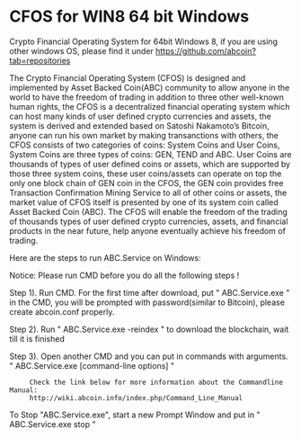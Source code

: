CFOS for WIN8 64 bit Windows
=========

Crypto Financial Operating System for 64bit Windows 8, if you are using other windows OS, please find it under https://github.com/abcoin?tab=repositories


The Crypto Financial Operating System (CFOS) is designed and implemented by Asset Backed Coin(ABC) community to allow anyone in the world to have the freedom of trading in addition to three other well-known human rights, the CFOS is a decentralized financial operating system which can host many kinds of user defined crypto currencies and assets, the system is derived and extended based on Satoshi Nakamoto’s Bitcoin, anyone can run his own market by making transanctions with others, the CFOS consists of two categories of coins: System Coins and User Coins, System Coins are three types of coins: GEN, TEND and ABC. User Coins are thousands of types of user defined coins or assets, which are supported by those three system coins, these user coins/assets can operate on top the only one block chain of GEN coin in the CFOS, the GEN coin provides free Transaction Confirmation Mining Service to all of other coins or assets, the market value of CFOS itself is presented by one of its system coin called Asset Backed Coin (ABC). The CFOS will enable the freedom of the trading of thousands types of user defined crypto currencies, assets, and financial products in the near future, help anyone eventually achieve his freedom of trading.

Here are the steps to run ABC.Service on Windows:

Notice: Please run CMD before you do all the following steps !


Step 1). Run CMD. For the first time after download, put "  ABC.Service.exe  " in the CMD, you will be prompted with password(similar to Bitcoin), please create abcoin.conf properly.

Step 2). Run "  ABC.Service.exe -reindex  " to download the blockchain, wait till it is finished

Step 3). Open another CMD and you can put in commands with arguments.
         "  ABC.Service.exe  [command-line options]   "
         
         Check the link below for more information about the Commandline Manual:
         http://wiki.abcoin.info/index.php/Command_Line_Manual



To Stop "ABC.Service.exe", start a new Prompt Window and put in " ABC.Service.exe stop "
